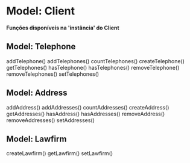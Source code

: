 # Model: Client
**Funções disponíveis na 'instância' do Client**

## Model: Telephone
addTelephone()
addTelephones()
countTelephones()
createTelephone()
getTelephones()
hasTelephone()
hasTelephones()
removeTelephone()
removeTelephones()
setTelephones()

## Model: Address
addAddress()
addAddresses()
countAddresses()
createAddress()
getAddresses()
hasAddress()
hasAddresses()
removeAddress()
removeAddresses()
setAddresses()

## Model: Lawfirm
createLawfirm()
getLawfirm()
setLawfirm()
